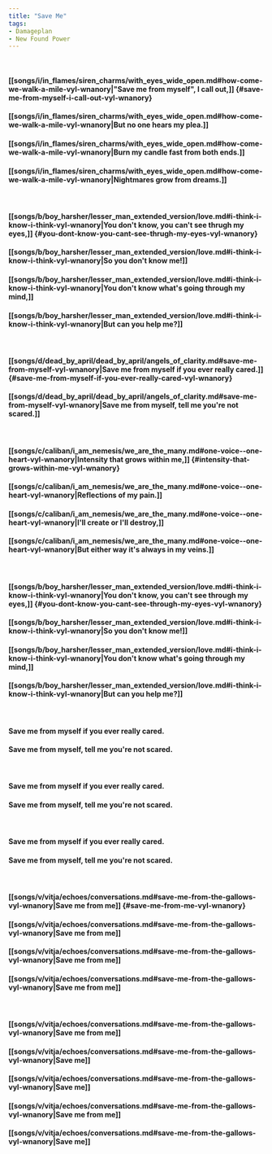 ```yaml
---
title: "Save Me"
tags:
- Damageplan
- New Found Power
---
```

&nbsp;
#### [[songs/i/in_flames/siren_charms/with_eyes_wide_open.md#how-come-we-walk-a-mile-vyl-wnanory|"Save me from myself", I call out,]] {#save-me-from-myself-i-call-out-vyl-wnanory}
#### [[songs/i/in_flames/siren_charms/with_eyes_wide_open.md#how-come-we-walk-a-mile-vyl-wnanory|But no one hears my plea.]]
#### [[songs/i/in_flames/siren_charms/with_eyes_wide_open.md#how-come-we-walk-a-mile-vyl-wnanory|Burn my candle fast from both ends.]]
#### [[songs/i/in_flames/siren_charms/with_eyes_wide_open.md#how-come-we-walk-a-mile-vyl-wnanory|Nightmares grow from dreams.]]
&nbsp;
#### [[songs/b/boy_harsher/lesser_man_extended_version/love.md#i-think-i-know-i-think-vyl-wnanory|You don't know, you can't see thrugh my eyes,]] {#you-dont-know-you-cant-see-thrugh-my-eyes-vyl-wnanory}
#### [[songs/b/boy_harsher/lesser_man_extended_version/love.md#i-think-i-know-i-think-vyl-wnanory|So you don't know me!]]
#### [[songs/b/boy_harsher/lesser_man_extended_version/love.md#i-think-i-know-i-think-vyl-wnanory|You don't know what's going through my mind,]]
#### [[songs/b/boy_harsher/lesser_man_extended_version/love.md#i-think-i-know-i-think-vyl-wnanory|But can you help me?]]
&nbsp;
#### [[songs/d/dead_by_april/dead_by_april/angels_of_clarity.md#save-me-from-myself-vyl-wnanory|Save me from myself if you ever really cared.]] {#save-me-from-myself-if-you-ever-really-cared-vyl-wnanory}
#### [[songs/d/dead_by_april/dead_by_april/angels_of_clarity.md#save-me-from-myself-vyl-wnanory|Save me from myself, tell me you're not scared.]]
&nbsp;
#### [[songs/c/caliban/i_am_nemesis/we_are_the_many.md#one-voice--one-heart-vyl-wnanory|Intensity that grows within me,]] {#intensity-that-grows-within-me-vyl-wnanory}
#### [[songs/c/caliban/i_am_nemesis/we_are_the_many.md#one-voice--one-heart-vyl-wnanory|Reflections of my pain.]]
#### [[songs/c/caliban/i_am_nemesis/we_are_the_many.md#one-voice--one-heart-vyl-wnanory|I'll create or I'll destroy,]]
#### [[songs/c/caliban/i_am_nemesis/we_are_the_many.md#one-voice--one-heart-vyl-wnanory|But either way it's always in my veins.]]
&nbsp;
#### [[songs/b/boy_harsher/lesser_man_extended_version/love.md#i-think-i-know-i-think-vyl-wnanory|You don't know, you can't see through my eyes,]] {#you-dont-know-you-cant-see-through-my-eyes-vyl-wnanory}
#### [[songs/b/boy_harsher/lesser_man_extended_version/love.md#i-think-i-know-i-think-vyl-wnanory|So you don't know me!]]
#### [[songs/b/boy_harsher/lesser_man_extended_version/love.md#i-think-i-know-i-think-vyl-wnanory|You don't know what's going through my mind,]]
#### [[songs/b/boy_harsher/lesser_man_extended_version/love.md#i-think-i-know-i-think-vyl-wnanory|But can you help me?]]
&nbsp;
#### Save me from myself if you ever really cared.
#### Save me from myself, tell me you're not scared.
&nbsp;
#### Save me from myself if you ever really cared.
#### Save me from myself, tell me you're not scared.
&nbsp;
#### Save me from myself if you ever really cared.
#### Save me from myself, tell me you're not scared.
&nbsp;
#### [[songs/v/vitja/echoes/conversations.md#save-me-from-the-gallows-vyl-wnanory|Save me from me]] {#save-me-from-me-vyl-wnanory}
#### [[songs/v/vitja/echoes/conversations.md#save-me-from-the-gallows-vyl-wnanory|Save me from me]]
#### [[songs/v/vitja/echoes/conversations.md#save-me-from-the-gallows-vyl-wnanory|Save me from me]]
#### [[songs/v/vitja/echoes/conversations.md#save-me-from-the-gallows-vyl-wnanory|Save me from me]]
&nbsp;
#### [[songs/v/vitja/echoes/conversations.md#save-me-from-the-gallows-vyl-wnanory|Save me from me]]
#### [[songs/v/vitja/echoes/conversations.md#save-me-from-the-gallows-vyl-wnanory|Save me]]
#### [[songs/v/vitja/echoes/conversations.md#save-me-from-the-gallows-vyl-wnanory|Save me]]
#### [[songs/v/vitja/echoes/conversations.md#save-me-from-the-gallows-vyl-wnanory|Save me from me]]
#### [[songs/v/vitja/echoes/conversations.md#save-me-from-the-gallows-vyl-wnanory|Save me]]
